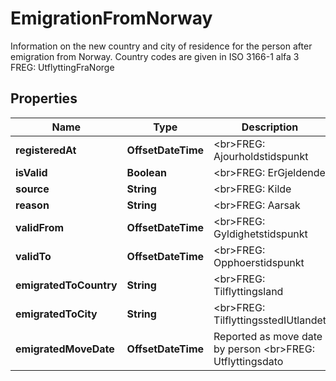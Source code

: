 

# EmigrationFromNorway

Information on the new country and city of residence for the person after emigration from Norway.  Country codes are given in ISO 3166-1 alfa 3  <br>FREG: UtflyttingFraNorge

## Properties

| Name | Type | Description | Notes |
|------------ | ------------- | ------------- | -------------|
|**registeredAt** | **OffsetDateTime** | &lt;br&gt;FREG: Ajourholdstidspunkt |  [optional] |
|**isValid** | **Boolean** | &lt;br&gt;FREG: ErGjeldende |  [optional] |
|**source** | **String** | &lt;br&gt;FREG: Kilde |  [optional] |
|**reason** | **String** | &lt;br&gt;FREG: Aarsak |  [optional] |
|**validFrom** | **OffsetDateTime** | &lt;br&gt;FREG: Gyldighetstidspunkt |  [optional] |
|**validTo** | **OffsetDateTime** | &lt;br&gt;FREG: Opphoerstidspunkt |  [optional] |
|**emigratedToCountry** | **String** | &lt;br&gt;FREG: Tilflyttingsland |  [optional] |
|**emigratedToCity** | **String** | &lt;br&gt;FREG: TilflyttingsstedIUtlandet |  [optional] |
|**emigratedMoveDate** | **OffsetDateTime** | Reported as move date by person  &lt;br&gt;FREG: Utflyttingsdato |  [optional] |




